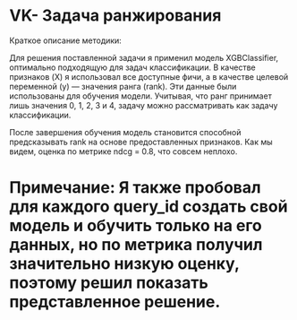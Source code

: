 # VK- Задача ранжирования

Краткое описание методики:

Для решения поставленной задачи я применил модель XGBClassifier, оптимально подходящую для задач классификации. В качестве признаков (X) я использовал все доступные фичи, а в качестве целевой переменной (y) — значения ранга (rank). Эти данные были использованы для обучения модели. Учитывая, что ранг принимает лишь значения 0, 1, 2, 3 и 4, задачу можно рассматривать как задачу классификации.

После завершения обучения модель становится способной предсказывать rank на основе предоставленных признаков. Как мы видем, оценка по метрике ndcg = 0.8, что совсем неплохо.

# Примечание: Я также пробовал для каждого query_id создать свой модель и обучить только на его данных, но по метрика получил значительно низкую оценку, поэтому решил показать представленное решение.
